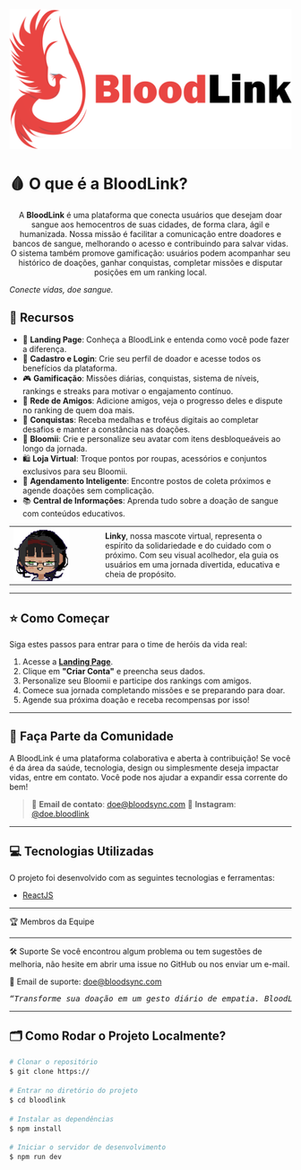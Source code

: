 <div align="center">
  <img src="/BloodLink/src/assets/Banner-Git.png" alt="Logo BloodLink"/>
</div>

# 🩸 O que é a BloodLink?

<p align="center"> A <b>BloodLink</b> é uma plataforma que conecta usuários que desejam doar sangue aos hemocentros de suas cidades, de forma clara, ágil e humanizada. Nossa missão é facilitar a comunicação entre doadores e bancos de sangue, melhorando o acesso e contribuindo para salvar vidas. O sistema também promove gamificação: usuários podem acompanhar seu histórico de doações, ganhar conquistas, completar missões e disputar posições em um ranking local.
<p align="center">

<i>Conecte vidas, doe sangue.</i></p>


## 🧰 Recursos

- 🧭 **Landing Page**: Conheça a BloodLink e entenda como você pode fazer a diferença.
- 🔐 **Cadastro e Login**: Crie seu perfil de doador e acesse todos os benefícios da plataforma.
- 🎮 **Gamificação**: Missões diárias, conquistas, sistema de níveis, rankings e streaks para motivar o engajamento contínuo.
- 👥 **Rede de Amigos**: Adicione amigos, veja o progresso deles e dispute no ranking de quem doa mais.
- 🏅 **Conquistas**: Receba medalhas e troféus digitais ao completar desafios e manter a constância nas doações.
- 🌱 **Bloomii**: Crie e personalize seu avatar com itens desbloqueáveis ao longo da jornada.
- 🛍️ **Loja Virtual**: Troque pontos por roupas, acessórios e conjuntos exclusivos para seu Bloomii.
- 📆 **Agendamento Inteligente**: Encontre postos de coleta próximos e agende doações sem complicação.
- 📚 **Central de Informações**: Aprenda tudo sobre a doação de sangue com conteúdos educativos.

<table>
  <tr>
    <td width="150">
      <img src="/BloodLink/src/assets/Linky-icon.png" alt="Linky" width="100"/>
    </td>
    <td>
      <strong>Linky</strong>, nossa mascote virtual, representa o espírito da solidariedade e do cuidado com o próximo.  
      Com seu visual acolhedor, ela guia os usuários em uma jornada divertida, educativa e cheia de propósito.
    </td>
  </tr>
</table>


---

## ⭐ Como Começar

Siga estes passos para entrar para o time de heróis da vida real:

1. Acesse a **[Landing Page](https://)**.
2. Clique em **"Criar Conta"** e preencha seus dados.
3. Personalize seu Bloomii e participe dos rankings com amigos.
4. Comece sua jornada completando missões e se preparando para doar.
5. Agende sua próxima doação e receba recompensas por isso!

---

## 🤝 Faça Parte da Comunidade

A BloodLink é uma plataforma colaborativa e aberta à contribuição! Se você é da área da saúde, tecnologia, design ou simplesmente deseja impactar vidas, entre em contato. Você pode nos ajudar a expandir essa corrente do bem!

> 💌 **Email de contato**: doe@bloodsync.com
> 💬 **Instagram**: [@doe.bloodlink](https://www.instagram.com/doe.bloodlink/)

---

## 💻 Tecnologias Utilizadas

O projeto foi desenvolvido com as seguintes tecnologias e ferramentas:

- [ReactJS](https://reactjs.org)


---

🏆 Membros da Equipe
<div align="center"> 


</div>

---

🛠 Suporte
Se você encontrou algum problema ou tem sugestões de melhoria, não hesite em abrir uma issue no GitHub ou nos enviar um e-mail.

📨 Email de suporte: doe@bloodsync.com

<div align="center"> <pre><i>“Transforme sua doação em um gesto diário de empatia. BloodLink: sua jornada heróica começa aqui!”</i></pre> </div> 

---


## 🗂 Como Rodar o Projeto Localmente?

```bash
# Clonar o repositório
$ git clone https://

# Entrar no diretório do projeto
$ cd bloodlink

# Instalar as dependências
$ npm install

# Iniciar o servidor de desenvolvimento
$ npm run dev

